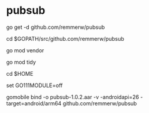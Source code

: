 # pubsub


go get -d github.com/remmerw/pubsub

cd $GOPATH/src/github.com/remmerw/pubsub

go mod vendor

go mod tidy

cd $HOME

set GO111MODULE=off

gomobile bind -o pubsub-1.0.2.aar -v -androidapi=26 -target=android/arm64 github.com/remmerw/pubsub
